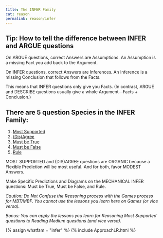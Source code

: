 ```yaml
---
title: The INFER Family
cat: reason
permalink: reason/infer
---
```


## Tip: How to tell the difference between INFER and ARGUE questions

On ARGUE questions, correct Answers are Assumptions. An Assumption is a missing Fact you add back to the Argument.

On INFER questions, correct Answers are Inferences. An Inference is a missing Conclusion that follows from the Facts.

This means that INFER questions only give you Facts. (In contrast, ARGUE and DESCRIBE questions usually give a whole Argument—Facts + Conclusion.)

## There are 5 question Species in the INFER Family:

1. [Most Supported](#most-supported)
1. [(Dis)Agree](#disagree)
1. [Must be True](#must-be-true)
1. [Must be False](#must-be-false)
1. [Rule](#rule)

MOST SUPPORTED and (DIS)AGREE questions are ORGANIC because a Flexible Prediction will be most useful. And for both, favor MODEST Answers.

Make Specific Predictions and Diagrams on the MECHANICAL INFER questions: Must be True, Must be False, and Rule.

*Caution: Do Not Confuse the Reasoning process with the Games process for MBT/MBF. You cannot use the lessons you learn here on Games (or vice versa).*

*Bonus: You can apply the lessons you learn for Reasoning Most Supported questions to Reading Medium questions (and vice versa).*

{% assign whatfam = "infer" %}
{% include ApproachLR.html %}